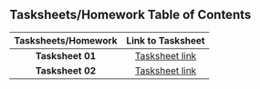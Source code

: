 ## Tasksheets/Homework Table of Contents

  | Tasksheets/Homework |                                   Link to Tasksheet                                    |
  | :-----------------: | :------------------------------------------------------------------------------------: |
  |  **Tasksheet 01**   | [Tasksheet link](https://github.com/GoByMark/math4610/blob/67fbe182c93bb16b33b970950b2efad649f92e1c/Homework_Tasks/Tasksheet_01/Tasksheet_01.md) |
  |  **Tasksheet 02**   | [Tasksheet link](https://github.com/GoByMark/math4610/blob/efe5f9c774daa7ff749ed35d8dd52c7320ef52cc/Homework_Tasks/Tasksheet_02/Tasksheet_02.md) |
